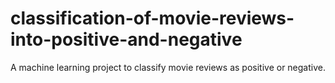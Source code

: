 # classification-of-movie-reviews-into-positive-and-negative
A machine learning project to classify movie reviews as positive or negative.
